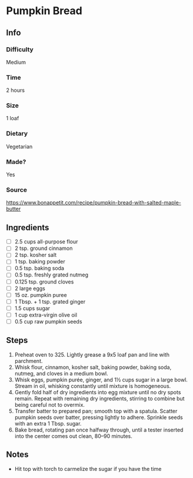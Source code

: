 # Pumpkin Bread

## Info

### Difficulty
Medium

### Time
2 hours

### Size
1 loaf

### Dietary
Vegetarian

### Made?
Yes

### Source
https://www.bonappetit.com/recipe/pumpkin-bread-with-salted-maple-butter

## Ingredients
- [ ] 2.5 cups all-purpose flour
- [ ] 2 tsp. ground cinnamon
- [ ] 2 tsp. kosher salt
- [ ] 1 tsp. baking powder
- [ ] 0.5 tsp. baking soda
- [ ] 0.5 tsp. freshly grated nutmeg
- [ ] 0.125 tsp. ground cloves
- [ ] 2 large eggs
- [ ] 15 oz. pumpkin puree
- [ ] 1 Tbsp. + 1 tsp. grated ginger
- [ ] 1.5 cups sugar
- [ ] 1 cup extra-virgin olive oil
- [ ] 0.5 cup raw pumpkin seeds

## Steps
1. Preheat oven to 325. Lightly grease a 9x5 loaf pan and line with parchment.
2. Whisk flour, cinnamon, kosher salt, baking powder, baking soda, nutmeg, and cloves in a medium bowl.
3. Whisk eggs, pumpkin purée, ginger, and 1½ cups sugar in a large bowl. Stream in oil, whisking constantly until mixture is homogeneous.
4. Gently fold half of dry ingredients into egg mixture until no dry spots remain. Repeat with remaining dry ingredients, stirring to combine but being careful not to overmix.
5. Transfer batter to prepared pan; smooth top with a spatula. Scatter pumpkin seeds over batter, pressing lightly to adhere. Sprinkle seeds with an extra 1 Tbsp. sugar.
6. Bake bread, rotating pan once halfway through, until a tester inserted into the center comes out clean, 80–90 minutes.

## Notes
- Hit top with torch to carmelize the sugar if you have the time
